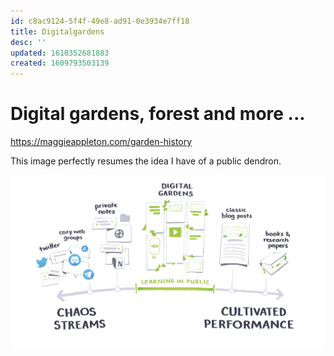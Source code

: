 ```yaml
---
id: c8ac9124-5f4f-49e8-ad91-0e3934e7ff18
title: Digitalgardens
desc: ''
updated: 1610352681883
created: 1609793503139
---
```


# Digital gardens, forest and more ...

https://maggieappleton.com/garden-history

This image perfectly resumes the idea I have of a public dendron. 

![](assets/images/2021-01-04-21-52-56.png)
